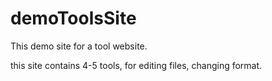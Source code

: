 # demoToolsSite
This demo site for a tool website.

this site contains 4-5 tools, for editing files, changing format.

